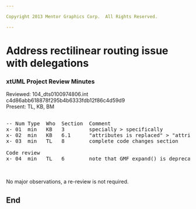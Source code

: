 ```yaml
---

Copyright 2013 Mentor Graphics Corp.  All Rights Reserved.

---
```


# Address rectilinear routing issue with delegations
### xtUML Project Review Minutes

Reviewed:  104_dts0100974806.int   c4d86abb618878f295b4b6333fdb12f86c4d59d9   
Present:  TL, KB, BM

<pre>

-- Num Type  Who  Section  Comment
x- 01  min   KB   3        specially > specifically
x- 02  min   KB   6.1      "attributes is replaced" > "attributes are replaced"
x- 03  min   TL   8        complete code changes section

Code review
x- 04  min   TL   6        note that GMF expand() is deprecated and we rewrote the functionality with multiple operations


</pre>
   
No major observations, a re-review is not required.


End
---
